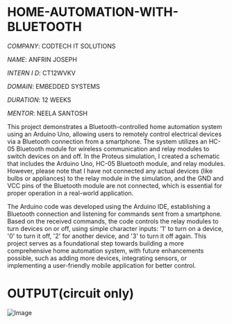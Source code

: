 # HOME-AUTOMATION-WITH-BLUETOOTH

*COMPANY*: CODTECH IT SOLUTIONS

*NAME*: ANFRIN JOSEPH

*INTERN I D*: CT12WVKV

*DOMAIN*: EMBEDDED SYSTEMS

*DURATION*: 12 WEEKS

*MENTOR*: NEELA SANTOSH

This project demonstrates a Bluetooth-controlled home automation system using an Arduino Uno, allowing users to remotely control electrical devices via a Bluetooth connection from a smartphone. The system utilizes an HC-05 Bluetooth module for wireless communication and relay modules to switch devices on and off. In the Proteus simulation, I created a schematic that includes the Arduino Uno, HC-05 Bluetooth module, and relay modules. However, please note that I have not connected any actual devices (like bulbs or appliances) to the relay module in the simulation, and the GND and VCC pins of the Bluetooth module are not connected, which is essential for proper operation in a real-world application.

The Arduino code was developed using the Arduino IDE, establishing a Bluetooth connection and listening for commands sent from a smartphone. Based on the received commands, the code controls the relay modules to turn devices on or off, using simple character inputs: '1' to turn on a device, '0' to turn it off, '2' for another device, and '3' to turn it off again. This project serves as a foundational step towards building a more comprehensive home automation system, with future enhancements possible, such as adding more devices, integrating sensors, or implementing a user-friendly mobile application for better control.

# OUTPUT(circuit only)

![Image](https://github.com/user-attachments/assets/d9ff58cd-0660-4602-8495-d8c8d80589a4)

